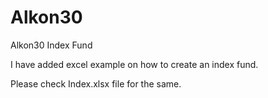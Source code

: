# Alkon30
Alkon30 Index Fund

I have added excel example on how to create an index fund.

Please check Index.xlsx file for the same.
